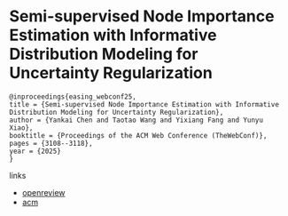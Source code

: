 # Semi-supervised Node Importance Estimation with Informative Distribution Modeling for Uncertainty Regularization

```
@inproceedings{easing_webconf25,
title = {Semi-supervised Node Importance Estimation with Informative Distribution Modeling for Uncertainty Regularization},
author = {Yankai Chen and Taotao Wang and Yixiang Fang and Yunyu Xiao},
booktitle = {Proceedings of the ACM Web Conference (TheWebConf)},
pages = {3108--3118},
year = {2025}
}
```

links
- [openreview](https://openreview.net/forum?id=iHaHRqQmN4)
- [acm](https://dl.acm.org/doi/10.1145/3696410.3714591)
